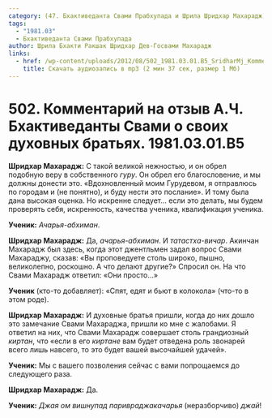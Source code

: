 ```yaml
---
category: (47. Бхактиведанта Свами Прабхупада и Шрила Шридхар Махарадж)
tags:
  - "1981.03"
  - Бхактиведанта Свами Прабхупада
author: Шрила Бхакти Ракшак Шридхар Дев-Госвами Махарадж
links:
  - href: /wp-content/uploads/2012/08/502_1981.03.01.B5_SridharMj_Kommentariy_na_otzyv_Bhaktivedanty_Svami_o_svoih_duhovnyh_bratyah.mp3
    title: Скачать аудиозапись в mp3 (2 мин 37 сек, размер 1 Мб)
---
```


# 502. Комментарий на отзыв А.Ч. Бхактиведанты Свами о своих духовных братьях. 1981.03.01.B5

**Шридхар Махарадж:** С такой великой нежностью, и он обрел подобную веру в собственного *гуру*. Он обрел его благословение, и мы должны донести это. «Вдохновленный моим Гурудевом, я отправлюсь по городам и (не понятно), и буду нести это послание». И тому была дана высокая оценка. Но искренне следует… если это делать, мы будем проверять себя, искренность, качества ученика, квалификация ученика.

**Ученик:** *Ачарья-абхиман*.

**Шридхар Махарадж:** Да, *ачарья-абхиман*. И *татастха-вичар*. Акинчан Махарадж был здесь, когда этот джентльмен задал вопрос Свами Махараджу, сказав: «Вы проповедуете столь широко, пышно, великолепно, роскошно. А что делают другие?» Спросил он. На что Свами Махарадж ответил: «Они просто…»

**Ученик** (кто-то добавляет): «Спят, едят и бьют в колокола» (что-то в этом роде).

**Шридхар Махарадж:** И духовные братья пришли, когда до них дошло это замечание Свами Махараджа, пришли ко мне с жалобами. Я ответил на них, что Свами Махарадж совершает столь грандиозный *киртан*, что «если в его *киртане* вам будет отведена роль звонарей всего лишь навсего, то это будет вашей высочайшей удачей».

**Ученик:** Мы с вашего позволения сейчас с вами попрощаемся до следующего раза.

**Шридхар Махарадж:** Да.

**Ученик:** *Джая ом вишнупад паривраджакачарья* (неразборчиво) *джай*!

